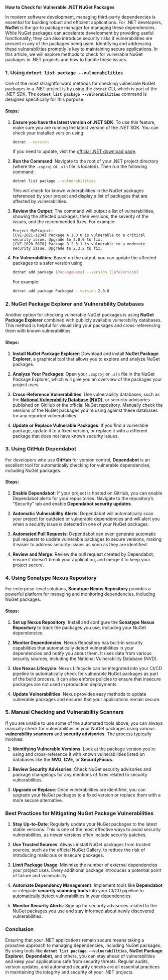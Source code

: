 **How to Check for Vulnerable .NET NuGet Packages**

In modern software development, managing third-party dependencies is essential for building robust and efficient applications. For .NET developers, **NuGet** is the go-to package manager for managing these dependencies. While NuGet packages can accelerate development by providing useful functionality, they can also introduce security risks if vulnerabilities are present in any of the packages being used. Identifying and addressing these vulnerabilities promptly is key to maintaining secure applications. In this article, we will explore methods to check for vulnerable NuGet packages in .NET projects and how to handle these issues.

### 1. **Using `dotnet list package --vulnerabilities`**

One of the most straightforward methods for checking vulnerable NuGet packages in a .NET project is by using the `dotnet` CLI, which is part of the .NET SDK. The **`dotnet list package --vulnerabilities`** command is designed specifically for this purpose.

#### Steps:
1. **Ensure you have the latest version of .NET SDK**: To use this feature, make sure you are running the latest version of the .NET SDK. You can check your installed version using:

   ```bash
   dotnet --version
   ```

   If you need to update, visit the [official .NET download page](https://dotnet.microsoft.com/download).

2. **Run the Command**: Navigate to the root of your .NET project directory (where the `.csproj` or `.sln` file is located). Then run the following command:

   ```bash
   dotnet list package --vulnerabilities
   ```

   This will check for known vulnerabilities in the NuGet packages referenced by your project and display a list of packages that are affected by vulnerabilities.

3. **Review the Output**: The command will output a list of vulnerabilities, showing the affected packages, their versions, the severity of the issues, and the recommended fixes. For example:

   ```
   Project MyProject:
   [CVE-2021-1234] Package A 1.0.0 is vulnerable to a critical security issue. Upgrade to 2.0.0 to fix.
   [CVE-2020-5678] Package B 2.3.1 is vulnerable to a moderate security issue. Upgrade to 2.3.2 to fix.
   ```

4. **Fix Vulnerabilities**: Based on the output, you can update the affected packages to a safer version using:

   ```bash
   dotnet add package [PackageName] --version [SafeVersion]
   ```

   For example:

   ```bash
   dotnet add package PackageA --version 2.0.0
   ```

### 2. **NuGet Package Explorer and Vulnerability Databases**

Another option for checking vulnerable NuGet packages is using **NuGet Package Explorer** combined with publicly available vulnerability databases. This method is helpful for visualizing your packages and cross-referencing them with known vulnerabilities.

#### Steps:
1. **Install NuGet Package Explorer**: Download and install **NuGet Package Explorer**, a graphical tool that allows you to explore and analyze NuGet packages.

2. **Analyze Your Packages**: Open your `.csproj` or `.sln` file in the NuGet Package Explorer, which will give you an overview of the packages your project uses.

3. **Cross-Reference Vulnerabilities**: Use vulnerability databases, such as the **[National Vulnerability Database (NVD)](https://nvlpubs.nist.gov/nistpubs/),** or security advisories published on GitHub or the official NuGet repository. Manually check the versions of the NuGet packages you're using against these databases for any reported vulnerabilities.

4. **Update or Replace Vulnerable Packages**: If you find a vulnerable package, update it to a fixed version, or replace it with a different package that does not have known security issues.

### 3. **Using GitHub Dependabot**

For developers who use **GitHub** for version control, **Dependabot** is an excellent tool for automatically checking for vulnerable dependencies, including NuGet packages.

#### Steps:
1. **Enable Dependabot**: If your project is hosted on GitHub, you can enable Dependabot alerts for your repositories. Navigate to the repository’s "Security" tab and enable **Dependabot security updates**.

2. **Automatic Vulnerability Alerts**: Dependabot will automatically scan your project for outdated or vulnerable dependencies and will alert you when a security issue is detected in one of your NuGet packages.

3. **Automated Pull Requests**: Dependabot can even generate automatic pull requests to update vulnerable packages to secure versions, making it easier to address security issues as soon as they are identified.

4. **Review and Merge**: Review the pull request created by Dependabot, ensure it doesn't break your application, and merge it to keep your project secure.

### 4. **Using Sonatype Nexus Repository**

For enterprise-level solutions, **Sonatype Nexus Repository** provides a powerful platform for managing and monitoring dependencies, including NuGet packages.

#### Steps:
1. **Set up Nexus Repository**: Install and configure the **Sonatype Nexus Repository** to track the packages you use, including your NuGet dependencies.

2. **Monitor Dependencies**: Nexus Repository has built-in security capabilities that automatically detect vulnerabilities in your dependencies and notify you about them. It uses data from various security sources, including the National Vulnerability Database (NVD).

3. **Use Nexus Lifecycle**: Nexus Lifecycle can be integrated into your CI/CD pipeline to automatically check for vulnerable NuGet packages as part of the build process. It can also enforce policies to ensure that insecure packages are not used in production deployments.

4. **Update Vulnerabilities**: Nexus provides easy methods to update vulnerable packages and ensures that your applications remain secure.

### 5. **Manual Checking and Vulnerability Scanners**

If you are unable to use some of the automated tools above, you can always manually check for vulnerabilities in your NuGet packages using various **vulnerability scanners** and **security advisories**. The process typically involves:

1. **Identifying Vulnerable Versions**: Look at the package version you're using and cross-reference it with known vulnerabilities listed on databases like the **NVD**, **CVE**, or **SecurityFocus**.
   
2. **Review Security Advisories**: Check NuGet security advisories and package changelogs for any mentions of fixes related to security vulnerabilities.
   
3. **Upgrade or Replace**: Once vulnerabilities are identified, you can upgrade your NuGet packages to a fixed version or replace them with a more secure alternative.

### Best Practices for Mitigating NuGet Package Vulnerabilities

1. **Stay Up-to-Date**: Regularly update your NuGet packages to the latest stable versions. This is one of the most effective ways to avoid security vulnerabilities, as newer versions often include security patches.

2. **Use Trusted Sources**: Always install NuGet packages from trusted sources, such as the official NuGet Gallery, to reduce the risk of introducing malicious or insecure packages.

3. **Limit Package Usage**: Minimize the number of external dependencies your project uses. Every additional package introduces a potential point of failure and vulnerability.

4. **Automate Dependency Management**: Implement tools like **Dependabot** or integrate **security scanning tools** into your CI/CD pipeline to automatically detect vulnerabilities in your dependencies.

5. **Monitor Security Alerts**: Sign up for security advisories related to the NuGet packages you use and stay informed about newly discovered vulnerabilities.

### Conclusion

Ensuring that your .NET applications remain secure means taking a proactive approach to managing dependencies, including NuGet packages. By using tools like **`dotnet list package --vulnerabilities`**, **NuGet Package Explorer**, **Dependabot**, and others, you can stay ahead of vulnerabilities and keep your applications safe from security threats. Regular audits, version updates, and automated security checks are all essential practices in maintaining the integrity and security of your .NET projects.